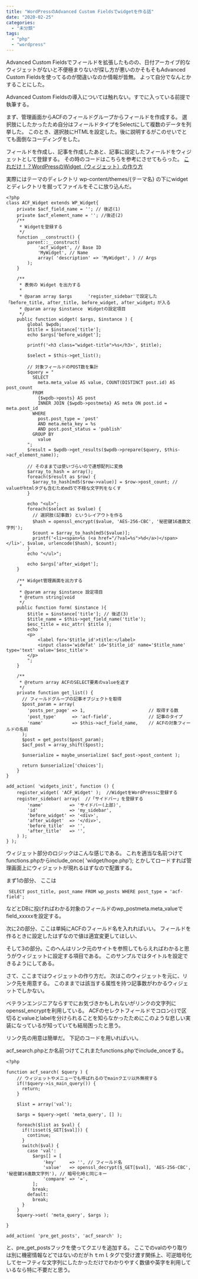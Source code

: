 ```yaml
---
title: "WordPressのAdvanced Custom Fieldsでwidgetを作る話"
date: "2020-02-25"
categories: 
  - "未分類"
tags: 
  - "php"
  - "wordpress"
---
```


Advanced Custom Fieldsでフィールドを拡張したものの、日付アーカイブ的なウィジェットがないと不便極まりないが探し方が悪いのかそもそもAdvanced Custom Fieldsを使ってるのが間違いなのか情報が皆無。 よって自分でなんとかすることにした。

Advanced Custom Fieldsの導入については触れない。すでに入っている前提で執筆する。

まず、管理画面からACFのフィールドグループからフィールドを作成する。 選択肢にしたかったため自分はフィールドタイプをSelectにして複数のデータを列挙した。 このとき、選択肢にHTMLを設定した。後に説明するがこのせいでとても面倒なコーディングをした。

フィールドを作成し、記事を作成したあと、記事に設定したフィールドをウィジェットとして登録する。 その時のコードはこちらを参考にさせてもらった。 [これだけ！？WordPressのWidget（ウィジェット）の作り方](https://liginc.co.jp/web/wp/112370)

実際にはテーマのディレクトリ wp-content/themes/{テーマ名} の下にwidgetとディレクトリを掘ってファイルをそこに放り込んだ。

```
<?php
class ACF_Widget extends WP_Widget{
    private $acf_field_name = ''; // 後述(1)
    private $acf_element_name = ''; //後述(2)
    /**
     * Widgetを登録する
     */
    function __construct() {
        parent::__construct(
            'acf_widget', // Base ID
            'MyWidget', // Name
            array( 'description' => 'MyWidget', ) // Args
        );
    }

    /**
     * 表側の Widget を出力する
     *
     * @param array $args      'register_sidebar'で設定した「before_title, after_title, before_widget, after_widget」が入る
     * @param array $instance  Widgetの設定項目
     */
    public function widget( $args, $instance ) {
        global $wpdb;
        $title = $instance['title'];
        echo $args['before_widget'];

        printf('<h3 class="widget-title">%s</h3>', $title);

        $select = $this->get_list();

        // 対象フィールドのPOST数を集計
        $query = "
          SELECT
            meta.meta_value AS value, COUNT(DISTINCT post.id) AS post_count
          FROM
            {$wpdb->posts} AS post
            INNER JOIN {$wpdb->postmeta} AS meta ON post.id = meta.post_id
          WHERE
            post.post_type = 'post'
            AND meta.meta_key = %s
            AND post.post_status = 'publish'
          GROUP BY
            value
        ";
        $result = $wpdb->get_results($wpdb->prepare($query, $this->acf_element_name));

        // そのままでは使いづらいので連想配列に変換
        $array_to_hash = array();
        foreach($result as $row) {
          $array_to_hash[md5($row->value)] = $row->post_count; // valueがhtmlタグも含むためmd5で不穏な文字列をなくす
        }

        echo "<ul>";
        foreach($select as $value) {
          // 選択肢(記事数) というレイアウトを作る
          $hash = openssl_encrypt($value, 'AES-256-CBC', '秘密鍵16進数文字列');
          $count = $array_to_hash[md5($value)];
          printf('<li><span>%s (<a href="/?val=%s">%d</a>)</span></li>', $value, urlencode($hash), $count);
        }
        echo "</ul>";

        echo $args['after_widget'];
    }

    /** Widget管理画面を出力する
     *
     * @param array $instance 設定項目
     * @return string|void
     */
    public function form( $instance ){
        $title = $instance['title']; // 後述(3)
        $title_name = $this->get_field_name('title');
        $esc_title = esc_attr( $title );
        echo "
        <p>
            <label for='$title_id'>title:</label>
            <input class='widefat' id='$title_id' name='$title_name' type='text' value='$esc_title'>
        </p>
        ";
    }

    /**
     * @return array ACFのSELECT要素のvalueを返す
     */
    private function get_list() {
      // フィールドグループの記事オブジェクトを取得
      $post_param = array(
        'posts_per_page' => 1,                        // 取得する数
        'post_type'      => 'acf-field',              // 記事のタイプ
        'name'           => $this->acf_field_name,    // ACFの対象フィールドの名前
      );
      $post = get_posts($post_param);
      $acf_post = array_shift($post);

      $unserialize = maybe_unserialize( $acf_post->post_content );

      return $unserialize['choices'];
    }
}

add_action( 'widgets_init', function () {
    register_widget( 'ACF_Widget' );  //WidgetをWordPressに登録する
    register_sidebar( array(  //「サイドバー」を登録する
        'name'          => 'サイドバー(上部)',
        'id'            => 'my_sidebar',
        'before_widget' => '<div>',
        'after_widget'  => '</div>',
        'before_title'  => '',
        'after_title'   => '',
    ) );
} );

```

ウィジェット部分のロジックはこんな感じである。 これを適当な名前つけてfunctions.phpからinclude\_once( 'widget/hoge.php'); とかしてロードすれば管理画面上にウィジェットが現れるはずなので配置する。

まず1の部分、 ここは

```
 SELECT post_title, post_name FROM wp_posts WHERE post_type = 'acf-field';
```

などとDBに投げればわかる対象のフィールドのwp\_postmeta.meta\_valueでfield\_xxxxxを設定する。

次に2の部分、ここは単純にACFのフィールド名を入れればいい。 フィールドを作るときに設定したはずなので値は適宜変更してほしい、

そして3の部分。このへんはリンク元のサイトを参照してもらえればわかると思うがウィジェットに設定する項目である。 このサンプルではタイトルを設定できるようにしてある。

さて、ここまではウィジェットの作り方だ。 次はこのウィジェットを元に、リンク先を用意する。 このままでは該当する属性を持つ記事数がわかるウィジェットでしかない。

ベテランエンジニアならすでにお気づきかもしれないがリンクの文字列にopenssl\_encryptを利用している。 ACFのセレクトフィールドでコロン(:)で区切るとvalueとlabelを分けられることを知らなかったためにこのような悲しい実装になっているが知っていても結局困ったと思う。

リンク先の用意は簡単だ。 下記のコードを用いればいい。

acf\_search.phpとか名前つけてこれまたfunctions.phpでinclude\_onceする。

```
<?php                                                                                                                                

function acf_search( $query ) {
    // ウィジェットやメニューでも呼ばれるのでmainクエリ以外無視する                                                                  
    if(!$query->is_main_query()) {                                                                                                   
      return;
    }
    
    $list = array('val');                                                                                           
    
    $args = $query->get( 'meta_query', [] );
                                                                                                                                     
    foreach($list as $val) {
      if(!isset($_GET[$val])) {                                                                                                      
        continue;
      }                                                                                                                              
      switch($val) {
        case 'val':
          $args[] = [                                                                                                                
              'key'     => '', // フィールド名                                                                                      
              'value'   => openssl_decrypt($_GET[$val], 'AES-256-CBC', '秘密鍵16進数文字列'), // 暗号化時と同じキー                     
              'compare' => '=',
          ]; 
          break;                                                                                                                  
        default:
          break;
      }                                                                                                                              
    }
    $query->set( 'meta_query', $args );                                                                                              
                                                                                                                                     
}

add_action( 'pre_get_posts', 'acf_search' );
```

と、pre\_get\_postsフックを使ってクエリを追加する。 ここでのvalのやり取りは別に機密情報などではないのだがｈｔｍｌタグで受け渡す関係上、可逆暗号化してセーフティな文字列にしたかっただけでわかりやすく数値や英字を利用しているなら特に不要だと思う。
